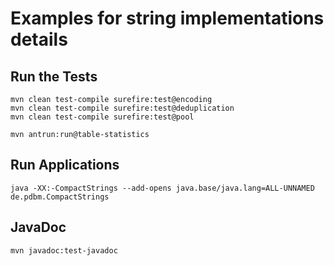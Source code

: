 # Examples for string implementations details


## Run the Tests
```
mvn clean test-compile surefire:test@encoding
mvn clean test-compile surefire:test@deduplication
mvn clean test-compile surefire:test@pool

mvn antrun:run@table-statistics
```

## Run Applications
```
java -XX:-CompactStrings --add-opens java.base/java.lang=ALL-UNNAMED de.pdbm.CompactStrings
```



## JavaDoc
```
mvn javadoc:test-javadoc
```


